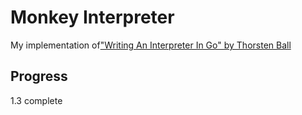# Monkey Interpreter

My implementation of["Writing An Interpreter In Go" by Thorsten Ball](https://interpreterbook.com/)

## Progress

1.3 complete
